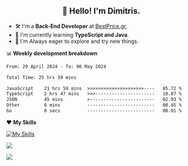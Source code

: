 <h2 align="center">👋 Hello! I'm Dimitris.</h2>

- 🛠 I'm a **Back-End Developer** at [BestPrice.gr](https://bestprice.gr),
- 🌱 I'm currently learning **TypeScript and Java**.
- 🧭 I'm Always eager to explore and try new things.
  
📊 **Weekly development breakdown**

<!--START_SECTION:waka-->

```txt
From: 29 April 2024 - To: 06 May 2024

Total Time: 25 hrs 39 mins

JavaScript    21 hrs 59 mins  >>>>>>>>>>>>>>>>>>>>>----   85.72 %
TypeScript    2 hrs 47 mins   >>>----------------------   10.87 %
JSON          45 mins         >------------------------   02.93 %
Other         6 mins          -------------------------   00.45 %
Go            0 secs          -------------------------   00.01 %
```

<!--END_SECTION:waka-->

❤️ **My Skills**

[![My Skills](https://skillicons.dev/icons?i=ts,html,css,js,nodejs,express,react,vite,tailwind,mongodb,postgres,jest,git,md,vscode,postman,figma,linux,bash,py,java,php&theme=light&perline=11)](https://skillicons.dev)


<a href="https://wakatime.com/@018db2c8-3e4e-4392-80be-2ef5619c010a"><img src="https://wakatime.com/badge/user/018db2c8-3e4e-4392-80be-2ef5619c010a.svg?style=plastic" /></a>

![](https://hit.yhype.me/github/profile?user_id=45003429)
